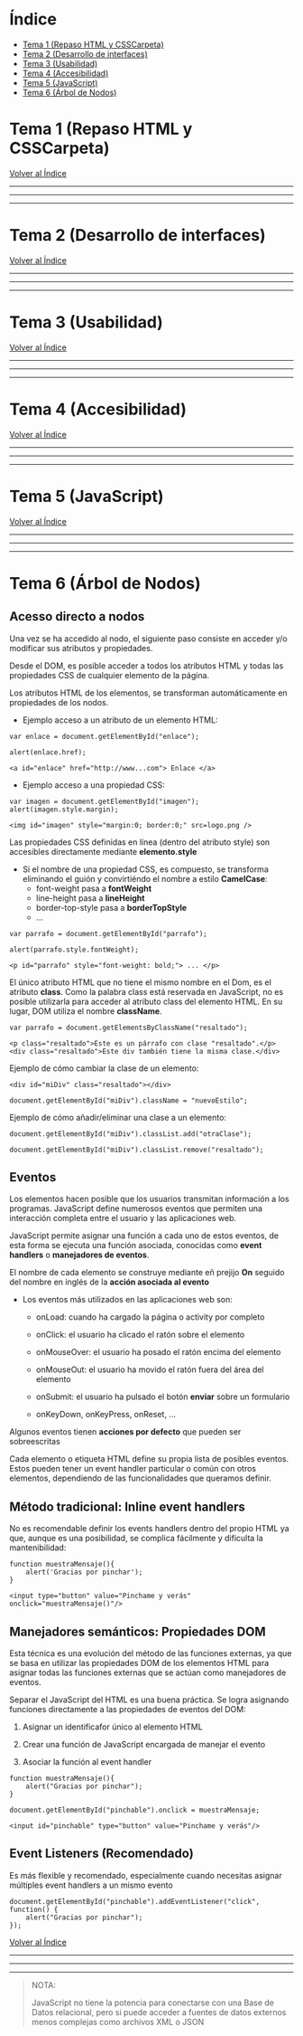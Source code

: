 # Índice
- [Tema 1 (Repaso HTML y CSSCarpeta)](#tema-1-repaso-html-y-csscarpeta)
- [Tema 2 (Desarrollo de interfaces)](#tema-2-desarrollo-de-interfaces)
- [Tema 3 (Usabilidad)](#tema-3-usabilidad)
- [Tema 4 (Accesibilidad)](#tema-4-accesibilidad)
- [Tema 5 (JavaScript)](#tema-5-javascript)
- [Tema 6 (Árbol de Nodos)](#tema-6-árbol-de-nodos)

# Tema 1 (Repaso HTML y CSSCarpeta)

[Volver al Índice](#índice)

---
---
---

# Tema 2 (Desarrollo de interfaces)

[Volver al Índice](#índice)

---
---
---

# Tema 3 (Usabilidad)

[Volver al Índice](#índice)

---
---
---

# Tema 4 (Accesibilidad)

[Volver al Índice](#índice)

---
---
---

# Tema 5 (JavaScript)

[Volver al Índice](#índice)

---
---
---

# Tema 6 (Árbol de Nodos)

## Acesso directo a nodos

Una vez se ha accedido al nodo, el siguiente paso consiste en acceder y/o modificar sus atributos y propiedades.

Desde el DOM, es posible acceder a todos los atributos HTML y todas las propiedades CSS de cualquier elemento de la página.

Los atributos HTML de los elementos, se transforman automáticamente en propiedades de los nodos.


- Ejemplo acceso a un atributo de un elemento HTML:
```
var enlace = document.getElementById("enlace");

alert(enlace.href);
```

```
<a id="enlace" href="http://www...com"> Enlace </a>
```

- Ejemplo acceso a una propiedad CSS:

```
var imagen = document.getElementById("imagen");
alert(imagen.style.margin);
```

```
<img id="imagen" style="margin:0; border:0;" src=logo.png />
```
Las propiedades CSS definidas en línea (dentro del atributo style) son accesibles directamente mediante **elemento.style**


- Si el nombre de una propiedad CSS, es compuesto, se transforma eliminando el guión y convirtiéndo el nombre a estilo **CamelCase**:
    - font-weight pasa a **fontWeight**
    - line-height pasa a **lineHeight**
    - border-top-style pasa a **borderTopStyle**
    - ...


```
var parrafo = document.getElementById("parrafo");

alert(parrafo.style.fontWeight);
```

```
<p id="parrafo" style="font-weight: bold;"> ... </p>
```

El único atributo HTML que no tiene el mismo nombre en el Dom, es el atributo **class**.
Como la palabra class está reservada en JavaScript, no es posible utilizarla para acceder al atributo class del elemento HTML. En su lugar, DOM utiliza el nombre **className**.

```
var parrafo = document.getElementsByClassName("resaltado");
```

```
<p class="resaltado">Este es un párrafo con clase "resaltado".</p>
<div class="resaltado">Este div también tiene la misma clase.</div>
```

Ejemplo de cómo cambiar la clase de un elemento:

```
<div id="miDiv" class="resaltado"></div>
```

```
document.getElementById("miDiv").className = "nuevoEstilo";
```

Ejemplo de cómo añadir/eliminar una clase a un elemento:

```
document.getElementById("miDiv").classList.add("otraClase");
```

```
document.getElementById("miDiv").classList.remove("resaltado");
```

## Eventos

Los elementos hacen posible que los usuarios transmitan información a los programas.
JavaScript define numerosos eventos que permiten una interacción completa entre el usuario y las aplicaciones web.

JavaScript permite asignar una función a cada uno de estos eventos, de esta forma se ejecuta una función asociada, conocidas como **event handlers** o **manejadores de eventos**.

El nombre de cada elemento se construye mediante eñ prejijo **On** seguido del nombre en inglés de la **acción asociada al evento** 

- Los eventos más utilizados en las aplicaciones web son:

    - onLoad: cuando ha cargado la página o activity por completo

    - onClick: el usuario ha clicado el ratón sobre el elemento

    - onMouseOver: el usuario ha posado el ratón encima del elemento

    - onMouseOut: el usuario ha movido el ratón fuera del área del elemento

    - onSubmit: el usuario ha pulsado el botón **enviar** sobre un formulario

    - onKeyDown, onKeyPress, onReset, ...

Algunos eventos tienen **acciones por defecto** que pueden ser sobreescritas

Cada elemento o etiqueta HTML define su propia lista de posibles eventos. Estos pueden tener un event handler particular o común con otros elementos, dependiendo de las funcionalidades que queramos definir.

## Método tradicional: Inline event handlers

No es recomendable definir los events handlers dentro del propio HTML ya que, aunque es una posibilidad, se complica fácilmente y dificulta la mantenibilidad:

```
function muestraMensaje(){
    alert('Gracias por pinchar');
}

```

```
<input type="button" value="Pinchame y verás" onclick="muestraMensaje()"/>
```

## Manejadores semánticos: Propiedades DOM

Esta técnica es una evolución del método de las funciones externas, ya que se basa en utilizar las propiedades DOM de los elementos HTML para asignar todas las funciones externas que se actúan como manejadores de eventos.

Separar el JavaScript del HTML es una buena práctica. Se logra asignando funciones directamente a las propiedades de eventos del DOM:

1. Asignar un identificafor único al elemento HTML

2. Crear una función de JavaScript encargada de manejar el evento

3. Asociar la función al event handler

```
function muestraMensaje(){
    alert("Gracias por pinchar");
}

document.getElementById("pinchable").onclick = muestraMensaje;
```

```
<input id="pinchable" type="button" value="Pinchame y verás"/>
```

## Event Listeners (Recomendado)

Es más flexible y recomendado, especialmente cuando necesitas asignar múltiples event handlers a un mismo evento

```
document.getElementById("pinchable").addEventListener("click", function() {
    alert("Gracias por pinchar");
});
```

[Volver al Índice](#índice)

---
---
---


> NOTA:
>
> JavaScript no tiene la potencia para conectarse con una Base de Datos relacional,
> pero si puede acceder a fuentes de datos externos menos complejas como archivos
> XML o JSON